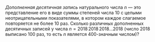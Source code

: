 <i>Дополненная десятичная запись</i> натурального числа $n$ — это 
представление его в виде суммы степеней числа 10 с целыми неотрицательными 
показателями, в котором каждое слагаемое повторяется не более 10 раз. Сколько различных дополненных десятичных записей у числа $n=2018 \, 2018 \, 2018 \dots 2018$ (число 2018 выписано 100 раз, то есть $n$ является 400-значным числом)?
